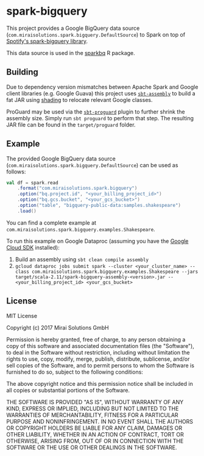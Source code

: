 # spark-bigquery

This project provides a Google BigQuery data source (`com.miraisolutions.spark.bigquery.DefaultSource`) to Spark on top of [Spotify's spark-bigquery library](https://github.com/spotify/spark-bigquery).

This data source is used in the [sparkbq](https://github.com/miraisolutions/sparkbq) R package.

## Building

Due to dependency version mismatches between Apache Spark and Google client libraries (e.g. Google Guava) this project uses [`sbt-assembly`](https://github.com/sbt/sbt-assembly) to build a fat JAR using [shading](https://github.com/sbt/sbt-assembly#shading) to relocate relevant Google classes.

ProGuard may be used via the [`sbt-proguard`](https://github.com/sbt/sbt-proguard) plugin to further shrink the assembly size. Simply run `sbt proguard` to perform that step. The resulting JAR file can be found in the `target/proguard` folder.

## Example

The provided Google BigQuery data source (`com.miraisolutions.spark.bigquery.DefaultSource`) can be used as follows:

``` scala
val df = spark.read
    .format("com.miraisolutions.spark.bigquery")
    .option("bq.project.id", "<your_billing_project_id>")
    .option("bq.gcs.bucket", "<your_gcs_bucket>")
    .option("table", "bigquery-public-data:samples.shakespeare")
    .load()
```

You can find a complete example at `com.miraisolutions.spark.bigquery.examples.Shakespeare`.

To run this example on Google Dataproc (assuming you have the [Google Cloud SDK](https://cloud.google.com/sdk/) installed):
1. Build an assembly using `sbt clean compile assembly`
2. `gcloud dataproc jobs submit spark --cluster <your_cluster_name> --class com.miraisolutions.spark.bigquery.examples.Shakespeare --jars target/scala-2.11/spark-bigquery-assembly-<version>.jar -- <your_billing_project_id> <your_gcs_bucket>`

## License

MIT License

Copyright (c) 2017 Mirai Solutions GmbH

Permission is hereby granted, free of charge, to any person obtaining a copy
of this software and associated documentation files (the "Software"), to deal
in the Software without restriction, including without limitation the rights
to use, copy, modify, merge, publish, distribute, sublicense, and/or sell
copies of the Software, and to permit persons to whom the Software is
furnished to do so, subject to the following conditions:

The above copyright notice and this permission notice shall be included in all
copies or substantial portions of the Software.

THE SOFTWARE IS PROVIDED "AS IS", WITHOUT WARRANTY OF ANY KIND, EXPRESS OR
IMPLIED, INCLUDING BUT NOT LIMITED TO THE WARRANTIES OF MERCHANTABILITY,
FITNESS FOR A PARTICULAR PURPOSE AND NONINFRINGEMENT. IN NO EVENT SHALL THE
AUTHORS OR COPYRIGHT HOLDERS BE LIABLE FOR ANY CLAIM, DAMAGES OR OTHER
LIABILITY, WHETHER IN AN ACTION OF CONTRACT, TORT OR OTHERWISE, ARISING FROM,
OUT OF OR IN CONNECTION WITH THE SOFTWARE OR THE USE OR OTHER DEALINGS IN THE
SOFTWARE.

